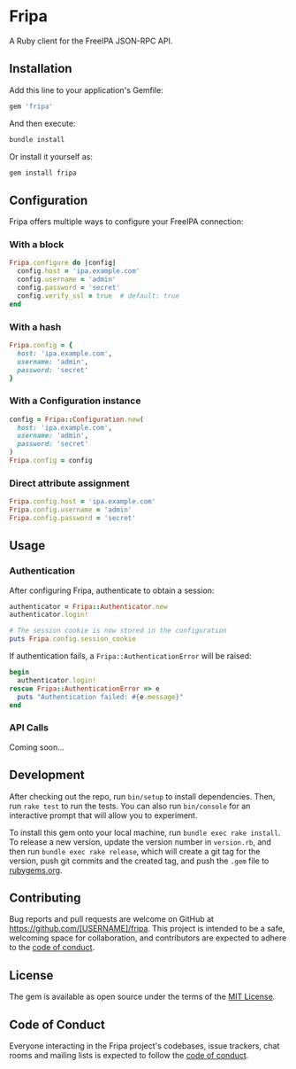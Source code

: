 # Fripa

A Ruby client for the FreeIPA JSON-RPC API.

## Installation

Add this line to your application's Gemfile:

```ruby
gem 'fripa'
```

And then execute:

```bash
bundle install
```

Or install it yourself as:

```bash
gem install fripa
```

## Configuration

Fripa offers multiple ways to configure your FreeIPA connection:

### With a block

```ruby
Fripa.configure do |config|
  config.host = 'ipa.example.com'
  config.username = 'admin'
  config.password = 'secret'
  config.verify_ssl = true  # default: true
end
```

### With a hash

```ruby
Fripa.config = {
  host: 'ipa.example.com',
  username: 'admin',
  password: 'secret'
}
```

### With a Configuration instance

```ruby
config = Fripa::Configuration.new(
  host: 'ipa.example.com',
  username: 'admin',
  password: 'secret'
)
Fripa.config = config
```

### Direct attribute assignment

```ruby
Fripa.config.host = 'ipa.example.com'
Fripa.config.username = 'admin'
Fripa.config.password = 'secret'
```

## Usage

### Authentication

After configuring Fripa, authenticate to obtain a session:

```ruby
authenticator = Fripa::Authenticator.new
authenticator.login!

# The session cookie is now stored in the configuration
puts Fripa.config.session_cookie
```

If authentication fails, a `Fripa::AuthenticationError` will be raised:

```ruby
begin
  authenticator.login!
rescue Fripa::AuthenticationError => e
  puts "Authentication failed: #{e.message}"
end
```

### API Calls

Coming soon...

## Development

After checking out the repo, run `bin/setup` to install dependencies. Then, run `rake test` to run the tests. You can also run `bin/console` for an interactive prompt that will allow you to experiment.

To install this gem onto your local machine, run `bundle exec rake install`. To release a new version, update the version number in `version.rb`, and then run `bundle exec rake release`, which will create a git tag for the version, push git commits and the created tag, and push the `.gem` file to [rubygems.org](https://rubygems.org).

## Contributing

Bug reports and pull requests are welcome on GitHub at https://github.com/[USERNAME]/fripa. This project is intended to be a safe, welcoming space for collaboration, and contributors are expected to adhere to the [code of conduct](https://github.com/[USERNAME]/fripa/blob/main/CODE_OF_CONDUCT.md).

## License

The gem is available as open source under the terms of the [MIT License](https://opensource.org/licenses/MIT).

## Code of Conduct

Everyone interacting in the Fripa project's codebases, issue trackers, chat rooms and mailing lists is expected to follow the [code of conduct](https://github.com/[USERNAME]/fripa/blob/main/CODE_OF_CONDUCT.md).
